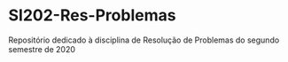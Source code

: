 # SI202-Res-Problemas
Repositório dedicado à disciplina de Resolução de Problemas do segundo semestre de 2020
